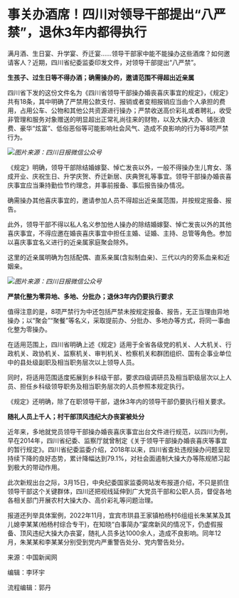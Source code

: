 # 事关办酒席！四川对领导干部提出“八严禁”，退休3年内都得执行

满月酒、生日宴、升学宴、乔迁宴……领导干部家中能不能操办这些酒席？如何邀请客人？近期，四川省纪委监委印发文件，对领导干部提出“八严禁”。

**生孩子、过生日等不得办酒；确需操办的，邀请范围不得超出近亲属**

四川省下发的这份文件名为《四川省领导干部操办婚丧喜庆事宜的规定》，《规定》共有18条，其中明确了严禁用公款支付、报销或者变相报销应当由个人承担的费用，占用公车、公物和其他公共资源进行操办；严禁收送高价彩礼或者聘礼，收受非管理和服务对象赠送的明显超出正常礼尚往来的财物，以及大操大办、铺张浪费、豪华“炫富”、低俗恶俗等可能影响社会风气、造成不良影响的行为等8项严禁行为。

![](https://inews.gtimg.com/om_bt/O3j4it4QF2lrwG-h8_ovYlJcI2vL3GoXGBbX2ZBseVedEAA/1000)_图片来源：四川日报微信公众号_

《规定》明确，领导干部除结婚嫁娶、悼亡发丧以外，一般不得操办生儿育女、落成开业、庆祝生日、升学庆贺、乔迁新居、庆典贺礼等事宜。领导干部操办婚丧喜庆事宜应当秉持勤俭节约理念，并事前报备、事后报告操办情况。

确需操办其他喜庆事宜的，邀请参加人员不得超出近亲属范围，并按规定报备、报告。

此外，领导干部不得以私人名义参加他人操办的除结婚嫁娶、悼亡发丧以外的其他喜庆事宜，不得应邀在婚丧喜庆事宜中担任主婚、证婚、主持、总管等角色。参加以喜庆事宜名义进行的近亲属家庭聚会除外。

这里的近亲属明确为包括配偶、直系亲属(含拟制血亲)、三代以内的旁系血亲和近姻亲。

![](https://inews.gtimg.com/om_bt/O8D9-t1So4CQad_JTP895uivlDgii1A8bUX0UnH9nLy4UAA/1000)_图片来源：四川日报微信公众号_

**严禁化整为零异地、多地、分批办；退休3年内仍要执行要求**

值得注意的是，8项严禁行为中还包括严禁未按规定报备、报告，无正当理由异地操办；以“聚会”“聚餐”等名义，采取提前办、分批办、多地办等方式，将同一事由化整为零操办。

在适用范围上，四川省明确上述《规定》适用于全省各级党的机关、人大机关、行政机关、政协机关、监察机关、审判机关、检察机关和群团组织、国有企事业单位中的县处级副职及相当职务层次以上领导人员。

同时，将适用范围适度拓展到乡科级干部，要求四级调研员及相当职级层次以上人员、担任乡科级领导职务及相当职务层次的人员参照本规定执行。

《规定》还明确，除了在职领导干部，退休3年内的领导干部仍要执行相关要求。

**随礼人员上千人；村干部顶风违纪大办丧宴被处分**

近年来，多地就党员领导干部操办婚丧喜庆事宜出台文件进行规范，以四川为例，早在2014年，四川省纪委、监察厅就曾制定《关于领导干部操办婚丧喜庆等事宜的暂行规定》。四川省纪委监委介绍，2018年以来，四川省查处违规操办问题呈现持续下降的良好态势，累计降幅达到79.1%，对社会面遏制大操大办等陈规陋习起到极大的带动作用。

此次新规出台之际，3月15日，中央纪委国家监委网站发布报道介绍，不只是抓住领导干部这个关键群体，四川还把视线延伸到广大党员干部和公职人员，督促各地各相关部门开展农村大操大办、高价彩礼等问题治理。

报道还列举具体案例，2022年11月，宜宾市珙县王家镇柏杨村6组组长朱某某及其儿媳李某某(柏杨村综合专干)，在知晓“白事简办”宴席新风的情况下，仍虚假报备、顶风违纪大操大办丧宴，随礼人员多达1000余人，造成不良影响。同年12月，朱某某和李某某分别受到党内严重警告处分、党内警告处分。

来源：中国新闻网

编辑：李环宇

流程编辑：郭丹

